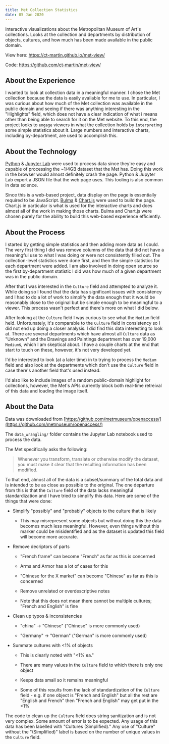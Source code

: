 ```yaml
---
title: Met Collection Statistics
date: 05 Jan 2020
---
```

Interactive visualizations about the Metropolitan Museum of Art's collections. Looks at the collection and departments by distribution of objects, cultures, and how much has been made available in the public domain.

<!--more-->

View here: https://ct-martin.github.io/met-view/

Code: https://github.com/ct-martin/met-view/

## About the Experience

I wanted to look at collection data in a meaningful manner. I chose the Met collection because the data is easily available for me to use. In particular, I was curious about how much of the Met collection was available in the public domain and seeing if there was anything interesting in the "Highlights" field, which does not have a clear indication of what i means other than being able to search for it on the Met website. To this end, the project looks to `engage` viewers in what the collection holds by `interpret`ing some simple statistics about it. Large numbers and interactive charts, including by-department, are used to accomplish this.

## About the Technology

[Python](https://www.python.org/) & [Jupyter Lab](https://github.com/jupyterlab/jupyterlab) were used to process data since they're easy and capable of processing the ~1/4GB dataset that the Met has. Doing this work in the browser would almost definitely crash the page. Python & Jupyter Lab export a JSON file that the web page uses. This tooling is also common in data science.

Since this is a web-based project, data display on the page is essentially required to be JavaScript. [Bulma](https://bulma.io/) & [Chart.js](https://www.chartjs.org/) were used to build the page. Chart.js in particular is what is used for the interactive charts and does almost all of the work in making those charts. Bulma and Chart.js were chosen purely for the ability to build this web-based experience efficiently.

## About the Process

I started by getting simple statistics and then adding more data as I could. The very first thing I did was remove columns of the data that did not have a meaningful use to what I was doing or were not consistently filled out. The collection-level statistics were done first, and then the simple statistics for each department were added. I am also involved in doing open source so the first by-department statistic I did was how much of a given department was in the public domain.

After that I was interested in the `Culture` field and attempted to analyze it. While doing so I found that the data has significant issues with consistency and I had to do a lot of work to simplify the data enough that it would be reasonably close to the original but be simple enough to be meaningful to a viewer. This process wasn't perfect and there's more on what I did below.

After looking at the `Culture` field I was curious to see what the `Medium` field held. Unfortunately, it's comparable to the `Culture` field in consistency so I did not end up doing a closer analysis. I did find this data interesting to look at. There are several departments which have almost all `Culture` data as "Unknown" and the Drawings and Paintings department has over 19,000 `Medium`s, which I am skeptical about. I have a couple charts at the end that start to touch on these, however, it's not very developed yet.

I'd be interested to look (at a later time) in to trying to process the `Medium` field and also look at the departments which don't use the `Culture` field in case there's another field that's used instead.

I'd also like to include images of a random public-domain highlight for collections, however, the Met's APIs currently block both real-time retreival of this data and loading the image itself.

## About the Data

Data was downloaded from [https://github.com/metmuseum/openaccess/](https://github.com/metmuseum/openaccess/)

The `data_wrangling/` folder contains the Jupyter Lab notebook used to process the data.

The Met specifically asks the following:

> Whenever you transform, translate or otherwise modify the dataset, you must make it clear that the resulting information has been modified.

To that end, almost all of the data is a subset/summary of the total data and is intended to be as close as possible to the original. The one departure from this is that the `Culture` field of the data lacks meaningful standardization and I have tried to simplify this data. Here are some of the things that were done:

* Simplify "possibly" and "probably" objects to the culture that is likely
  
  * This may misrepresent some objects but without doing this the data becomes much less meaningful. However, even things without this marker could be misidentified and as the dataset is updated this field will become more accurate.

* Remove decriptors of parts
  
  * "French frame" can become "French" as far as this is concerned
  
  * Arms and Armor has a lot of cases for this
  
  * "Chinese for the X market" can become "Chinese" as far as this is concerned
  
  * Remove unrelated or overdescriptive notes
  
  * Note that this does not mean there cannot be multiple cultures; "French and English" is fine

* Clean up typos & inconsistencies
  
  * "china" -> "Chinese" ("Chinese" is more commonly used)
  
  * "Germany" -> "German" ("German" is more commonly used)

* Summate cultures with <1% of objects
  
  * This is clearly noted with "<1% ea."
  
  * There are many values in the `Culture` field to which there is only one object
  
  * Keeps data small so it remains meaningful
  
  * Some of this results from the lack of standardization of the `Culture` field - e.g. if one object is "French and English" but all the rest are "English and French" then "French and English" may get put in the <1%

The code to clean up the `Culture` field does string sanitization and is not very complex. Some amount of error is to be expected. Any usage of this data has been labelled with "Cultures (Simplified)." Any use of "Culture" without the "(Simplified)" label is based on the number of unique values in the `Culture` field.
